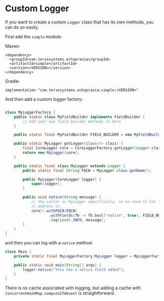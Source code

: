 # Custom Logger

If you want to create a custom `Logger` class that has its own methods, you can do so easily.

First add the `simple` module:

Maven:

```
<dependency>
  <groupId>com.tersesystems.echopraxia</groupId>
  <artifactId>simple</artifactId>
  <version><VERSION></version>
</dependency>
```

Gradle:

```
implementation "com.tersesystems.echopraxia:simple:<VERSION>" 
```

And then add a custom logger factory:

```java

class MyLoggerFactory {
    public static class MyFieldBuilder implements FieldBuilder {
        // Add your own field builder methods in here
    }

    public static final MyFieldBuilder FIELD_BUILDER = new MyFieldBuilder();

    public static MyLogger getLogger(Class<?> clazz) {
        final CoreLogger core = CoreLoggerFactory.getLogger(Logger.class.getName(), clazz);
        return new MyLogger(core);
    }

    public static final class MyLogger extends Logger {
        public static final String FQCN = MyLogger.class.getName();

        public MyLogger(CoreLogger logger) {
            super(logger);
        }

        public void notice(String message) {
            // the caller is MyLogger specifically, so we need to let the logging framework know how to
            // address it.
            core().withFQCN(FQCN)
                    .withFields(fb -> fb.bool("notice", true), FIELD_BUILDER)
                    .log(Level.INFO, message);
        }
    }
}

```

and then you can log with a `notice` method:

```java
class Main {
    private static final MyLoggerFactory.MyLogger logger = MyLoggerFactory.getLogger(Main.class);

    public static void main(String[] args) {
        logger.notice("this has a notice field added");
    }
}
```

There is no cache associated with logging, but adding a cache with `ConcurrentHashMap.computeIfAbsent` is straightforward.